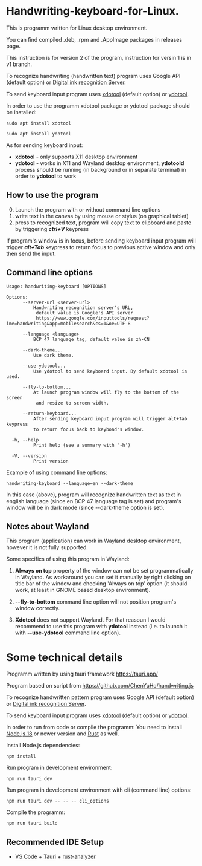 # Handwriting-keyboard-for-Linux. 

This is programm written for Linux desktop environment.

You can find compiled .deb, .rpm and .AppImage packages in releases page.

This instruction is for version 2 of the program, instruction for versin 1 is in v1 branch.

To recognize handwriting (handwritten text) program uses Google API (default option) or [Digital ink recognition Server](https://github.com/BigIskander/Digital_ink_recognition_Server).

To send keyboard input program uses [xdotool](https://github.com/jordansissel/xdotool) (default option) or [ydotool](https://github.com/ReimuNotMoe/ydotool).

In order to use the programm xdotool package or ydotool package should be installed: 

```
sudo apt install xdotool
```

```
sudo apt install ydotool
```

As for sending keyboard input:
- **xdotool** - only supports X11 desktop environment 
- **ydotool** - works in X11 and Wayland desktop environment, **ydotoold** process should be running (in background or in separate terminal) in order to **ydotool** to work

## How to use the program

0) Launch the program with or without command line options 
1) write text in the canvas by using mouse or stylus (on graphical tablet) 
2) press to recognized text, program will copy text to clipboard and paste by triggering ***ctrl+V*** keypress

If program's window is in focus, before sending keyboard input program will trigger ***alt+Tab*** keypress to return focus to previous active window and only then send the input.

## Command line options 

```
Usage: handwriting-keyboard [OPTIONS]

Options:
      --server-url <server-url>
          Handwriting recognition server's URL, 
           default value is Google's API server 
           https://www.google.com/inputtools/request?ime=handwriting&app=mobilesearch&cs=1&oe=UTF-8

      --language <language>
          BCP 47 language tag, default value is zh-CN

      --dark-theme...
          Use dark theme.

      --use-ydotool...
          Use ydotool to send keyboard input. By default xdotool is used.

      --fly-to-bottom...
          At launch program window will fly to the bottom of the screen 
           and resize to screen width.

      --return-keyboard...
          After sending keyboard input program will trigger alt+Tab keypress 
          to return focus back to keyboad's window.

  -h, --help
          Print help (see a summary with '-h')

  -V, --version
          Print version
```

Example of using command line options:

```
handwriting-keyboard --language=en --dark-theme
```

In this case (above), program will recognize handwritten text as text in english language (since en BCP 47 language tag is set) and program's window will be in dark mode (since --dark-theme option is set).

## Notes about Wayland

This program (application) can work in Wayland desktop environment, however it is not fully supported.

Some specifics of using this program in Wayland:

1) **Always on top** property of the window can not be set programmatically in Wayland. As workaround you can set it manually by right clicking on title bar of the window and checking 'Always on top' option (it should work, at least in GNOME based desktop environment).

2) **--fly-to-bottom** command line option will not position program's window correctly.

3) **Xdotool** does not support Wayland. For that reasoun I would recommend to use this program with **ydotool** instead (i.e. to launch it with **--use-ydotool** command line option).

# Some technical details

Programm written by using tauri framework https://tauri.app/

Program based on script from https://github.com/ChenYuHo/handwriting.js

To recognize handwritten pattern program uses Google API (default option) or [Digital ink recognition Server](https://github.com/BigIskander/Digital_ink_recognition_Server).

To send keyboard input program uses [xdotool](https://github.com/jordansissel/xdotool) (default option) or [ydotool](https://github.com/ReimuNotMoe/ydotool).

In order to run from code or compile the programm: You need to install [Node.js 18](https://nodejs.org/en) or newer version and [Rust](https://www.rust-lang.org/) as well.

Install Node.js dependencies: 

```
npm install
```

Run program in development environment: 

```
npm run tauri dev
```

Run program in development environment with cli (command line) options: 

```
npm run tauri dev -- -- -- cli_options
```

Compile the programm: 

```
npm run tauri build
```

## Recommended IDE Setup

- [VS Code](https://code.visualstudio.com/) + [Tauri](https://marketplace.visualstudio.com/items?itemName=tauri-apps.tauri-vscode) + [rust-analyzer](https://marketplace.visualstudio.com/items?itemName=rust-lang.rust-analyzer)
